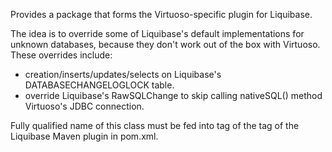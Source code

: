 
Provides a package that forms the Virtuoso-specific plugin for Liquibase.

The idea is to override some of Liquibase's default implementations for unknown databases, because they don't work out of the box with Virtuoso. These overrides include:
- creation/inserts/updates/selects on Liquibase's DATABASECHANGELOGLOCK table.
- override Liquibase's RawSQLChange to skip calling nativeSQL() method Virtuoso's JDBC connection.

Fully qualified name of this class must be fed into <databaseClass> tag of the <configuration> tag of the Liquibase Maven plugin in pom.xml.

